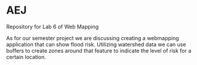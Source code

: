 # AEJ
Repository for Lab 6 of Web Mapping

As for our semester project we are discussing creating a webmapping application that can show flood risk. Utilizing watershed data we can use buffers to create zones around that feature to indicate the level of risk for a certain location.
